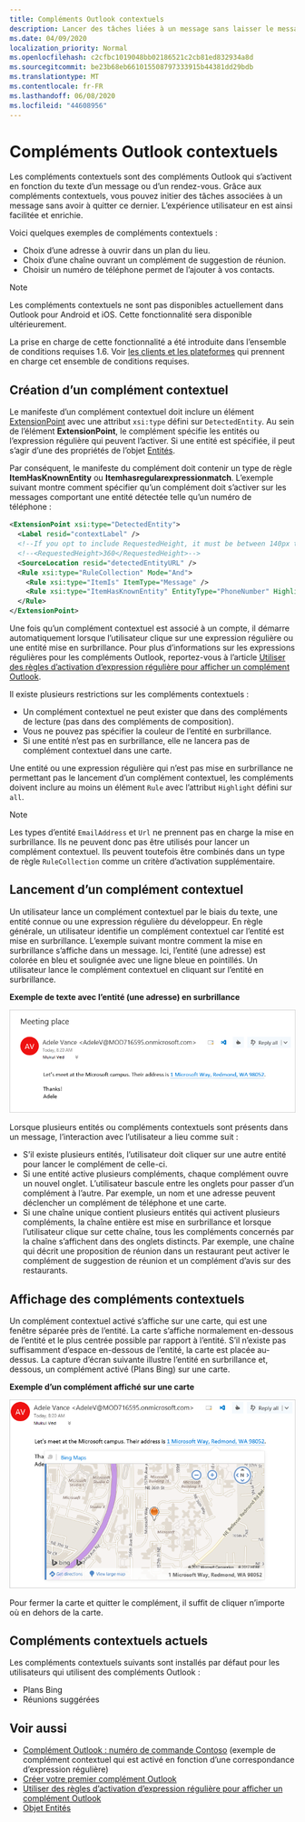 ```yaml
---
title: Compléments Outlook contextuels
description: Lancer des tâches liées à un message sans laisser le message lui-même pour faciliter et enrichir l'expérience utilisateur.
ms.date: 04/09/2020
localization_priority: Normal
ms.openlocfilehash: c2cfbc1019048bb02186521c2cb81ed832934a8d
ms.sourcegitcommit: be23b68eb661015508797333915b44381dd29bdb
ms.translationtype: MT
ms.contentlocale: fr-FR
ms.lasthandoff: 06/08/2020
ms.locfileid: "44608956"
---
```

# <a name="contextual-outlook-add-ins"></a>Compléments Outlook contextuels

Les compléments contextuels sont des compléments Outlook qui s’activent en fonction du texte d’un message ou d’un rendez-vous. Grâce aux compléments contextuels, vous pouvez initier des tâches associées à un message sans avoir à quitter ce dernier. L’expérience utilisateur en est ainsi facilitée et enrichie.

Voici quelques exemples de compléments contextuels :

- Choix d’une adresse à ouvrir dans un plan du lieu.
- Choix d’une chaîne ouvrant un complément de suggestion de réunion.
- Choisir un numéro de téléphone permet de l’ajouter à vos contacts.


> [!NOTE]
> Les compléments contextuels ne sont pas disponibles actuellement dans Outlook pour Android et iOS. Cette fonctionnalité sera disponible ultérieurement.
>
> La prise en charge de cette fonctionnalité a été introduite dans l’ensemble de conditions requises 1.6. Voir [les clients et les plateformes](../reference/requirement-sets/outlook-api-requirement-sets.md#requirement-sets-supported-by-exchange-servers-and-outlook-clients) qui prennent en charge cet ensemble de conditions requises.

## <a name="how-to-make-a-contextual-add-in"></a>Création d’un complément contextuel

Le manifeste d’un complément contextuel doit inclure un élément [ExtensionPoint](../reference/manifest/extensionpoint.md#detectedentity) avec une attribut `xsi:type` défini sur `DetectedEntity`. Au sein de l’élément **ExtensionPoint**, le complément spécifie les entités ou l’expression régulière qui peuvent l’activer. Si une entité est spécifiée, il peut s’agir d’une des propriétés de l’objet [Entités](/javascript/api/outlook/office.entities).

Par conséquent, le manifeste du complément doit contenir un type de règle **ItemHasKnownEntity** ou **Itemhasregularexpressionmatch**. L’exemple suivant montre comment spécifier qu’un complément doit s’activer sur les messages comportant une entité détectée telle qu’un numéro de téléphone :

```XML
<ExtensionPoint xsi:type="DetectedEntity">
  <Label resid="contextLabel" />
  <!--If you opt to include RequestedHeight, it must be between 140px to 450px, inclusive.-->
  <!--<RequestedHeight>360</RequestedHeight>-->
  <SourceLocation resid="detectedEntityURL" />
  <Rule xsi:type="RuleCollection" Mode="And">
    <Rule xsi:type="ItemIs" ItemType="Message" />
    <Rule xsi:type="ItemHasKnownEntity" EntityType="PhoneNumber" Highlight="all" />
  </Rule>
</ExtensionPoint>
```

Une fois qu’un complément contextuel est associé à un compte, il démarre automatiquement lorsque l’utilisateur clique sur une expression régulière ou une entité mise en surbrillance. Pour plus d’informations sur les expressions régulières pour les compléments Outlook, reportez-vous à l’article [Utiliser des règles d’activation d’expression régulière pour afficher un complément Outlook](use-regular-expressions-to-show-an-outlook-add-in.md).

Il existe plusieurs restrictions sur les compléments contextuels :

- Un complément contextuel ne peut exister que dans des compléments de lecture (pas dans des compléments de composition).
- Vous ne pouvez pas spécifier la couleur de l’entité en surbrillance.
- Si une entité n’est pas en surbrillance, elle ne lancera pas de complément contextuel dans une carte.

Une entité ou une expression régulière qui n’est pas mise en surbrillance ne permettant pas le lancement d’un complément contextuel, les compléments doivent inclure au moins un élément `Rule` avec l’attribut `Highlight` défini sur `all`.

> [!NOTE]
> Les types d’entité `EmailAddress` et `Url` ne prennent pas en charge la mise en surbrillance. Ils ne peuvent donc pas être utilisés pour lancer un complément contextuel. Ils peuvent toutefois être combinés dans un type de règle `RuleCollection` comme un critère d’activation supplémentaire.

## <a name="how-to-launch-a-contextual-add-in"></a>Lancement d’un complément contextuel

Un utilisateur lance un complément contextuel par le biais du texte, une entité connue ou une expression régulière du développeur. En règle générale, un utilisateur identifie un complément contextuel car l’entité est mise en surbrillance. L’exemple suivant montre comment la mise en surbrillance s’affiche dans un message. Ici, l’entité (une adresse) est colorée en bleu et soulignée avec une ligne bleue en pointillés. Un utilisateur lance le complément contextuel en cliquant sur l’entité en surbrillance. 

**Exemple de texte avec l’entité (une adresse) en surbrillance**

![Illustre l’entité en surbrillance dans un courrier](../images/outlook-detected-entity-highlight.png)
    
Lorsque plusieurs entités ou compléments contextuels sont présents dans un message, l’interaction avec l’utilisateur a lieu comme suit :

- S’il existe plusieurs entités, l’utilisateur doit cliquer sur une autre entité pour lancer le complément de celle-ci.
- Si une entité active plusieurs compléments, chaque complément ouvre un nouvel onglet. L’utilisateur bascule entre les onglets pour passer d’un complément à l’autre. Par exemple, un nom et une adresse peuvent déclencher un complément de téléphone et une carte.
- Si une chaîne unique contient plusieurs entités qui activent plusieurs compléments, la chaîne entière est mise en surbrillance et lorsque l’utilisateur clique sur cette chaîne, tous les compléments concernés par la chaîne s’affichent dans des onglets distincts. Par exemple, une chaîne qui décrit une proposition de réunion dans un restaurant peut activer le complément de suggestion de réunion et un complément d’avis sur des restaurants.

## <a name="how-a-contextual-add-in-displays"></a>Affichage des compléments contextuels

Un complément contextuel activé s’affiche sur une carte, qui est une fenêtre séparée près de l’entité. La carte s’affiche normalement en-dessous de l’entité et le plus centrée possible par rapport à l’entité. S’il n’existe pas suffisamment d’espace en-dessous de l’entité, la carte est placée au-dessus. La capture d’écran suivante illustre l’entité en surbrillance et, dessous, un complément activé (Plans Bing) sur une carte.

**Exemple d’un complément affiché sur une carte**

![Indique une application contextuelle sur une carte](../images/outlook-detected-entity-card.png)

Pour fermer la carte et quitter le complément, il suffit de cliquer n’importe où en dehors de la carte.

## <a name="current-contextual-add-ins"></a>Compléments contextuels actuels

Les compléments contextuels suivants sont installés par défaut pour les utilisateurs qui utilisent des compléments Outlook :

- Plans Bing 
- Réunions suggérées

## <a name="see-also"></a>Voir aussi

- [Complément Outlook : numéro de commande Contoso](https://github.com/OfficeDev/Outlook-Add-In-Contextual-Regex) (exemple de complément contextuel qui est activé en fonction d’une correspondance d’expression régulière)
- [Créer votre premier complément Outlook](../quickstarts/outlook-quickstart.md)
- [Utiliser des règles d’activation d’expression régulière pour afficher un complément Outlook](use-regular-expressions-to-show-an-outlook-add-in.md)
- [Objet Entités](/javascript/api/outlook/office.entities)
